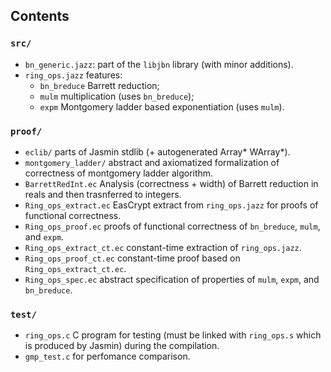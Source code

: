 ## Contents

### `src/`

* `bn_generic.jazz`: part of the `libjbn` library (with minor additions).
* `ring_ops.jazz` features:
   - `bn_breduce` Barrett reduction;
   - `mulm` multiplication (uses `bn_breduce`);
   - `expm` Montgomery ladder based exponentiation (uses `mulm`).
   

### `proof/`
* `eclib/` parts of Jasmin stdlib (+ autogenerated Array* WArray*).
* `montgomery_ladder/` abstract and axiomatized formalization of correctness of montgomery ladder algorithm.
* `BarrettRedInt.ec` Analysis (correctness + width) of Barrett reduction in reals and then trasnferred to integers.
* `Ring_ops_extract.ec` EasCrypt extract from `ring_ops.jazz` for proofs of functional correctness.
* `Ring_ops_proof.ec` proofs of functional correctness of `bn_breduce`, `mulm`, and `expm`.
* `Ring_ops_extract_ct.ec` constant-time extraction of `ring_ops.jazz`.
* `Ring_ops_proof_ct.ec` constant-time proof based on `Ring_ops_extract_ct.ec`.
* `Ring_ops_spec.ec` abstract specification of properties of `mulm`, `expm`, and `bn_breduce`.


### `test/`
* `ring_ops.c` C program for testing (must be linked with `ring_ops.s` which is produced by Jasmin) during the compilation.
* `gmp_test.c` for perfomance comparison.

